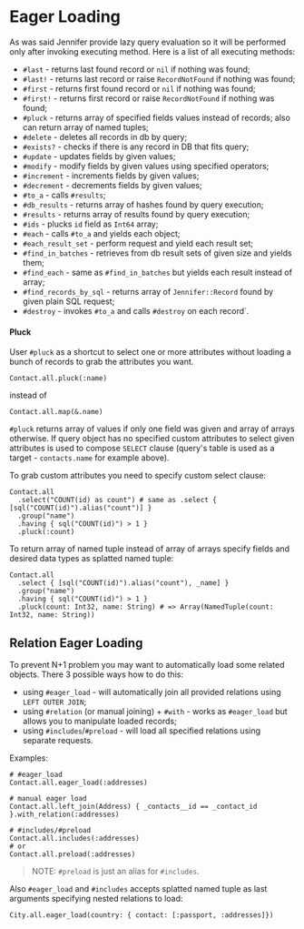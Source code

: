 # Eager Loading

As was said Jennifer provide lazy query evaluation so it will be performed only after invoking executing method. Here is a list of all executing methods:

- `#last` - returns last found record or `nil` if nothing was found;
- `#last!` - returns last record or raise `RecordNotFound` if nothing was found;
- `#first` - returns first found record or `nil` if nothing was found;
- `#first!` - returns first record or raise `RecordNotFound` if nothing was found;
- `#pluck` - returns array of specified fields values instead of records; also can return array of named tuples;
- `#delete` - deletes all records in db by query;
- `#exists?` - checks if there is any record in DB that fits query;
- `#update` - updates fields by given values;
- `#modify` - modify fields by given values using specified operators;
- `#increment` - increments fields by given values;
- `#decrement` - decrements fields by given values;
- `#to_a` - calls `#results`;
- `#db_results` - returns array of hashes found by query execution;
- `#results` - returns array of results found by query execution;
- `#ids` - plucks `id` field as `Int64` array;
- `#each` - calls `#to_a` and yields each object;
- `#each_result_set` - perform request and yield each result set;
- `#find_in_batches` - retrieves from db result sets of given size and yields them;
- `#find_each` - same as `#find_in_batches` but yields each result instead of array;
- `#find_records_by_sql` - returns array of `Jennifer::Record` found by given plain SQL request;
- `#destroy` - invokes `#to_a` and calls `#destroy` on each record`.

#### Pluck

User `#pluck` as a shortcut to select one or more attributes without loading a bunch of records to grab the attributes you want.

```crystal
Contact.all.pluck(:name)
```

instead of

```crystal
Contact.all.map(&.name)
```

`#pluck` returns array of values if only one field was given and array of arrays otherwise. If query object has no specified custom attributes to select given attributes is used to compose `SELECT` clause (query's table is used as a target - `contacts.name` for example above).

To grab custom attributes you need to specify custom select clause:

```crystal
Contact.all
  .select("COUNT(id) as count") # same as .select { [sql("COUNT(id)").alias("count")] }
  .group("name")
  .having { sql("COUNT(id)") > 1 }
  .pluck(:count)
```

To return array of named tuple instead of array of arrays specify fields and desired data types as splatted named tuple:

```crystal
Contact.all
  .select { [sql("COUNT(id)").alias("count"), _name] }
  .group("name")
  .having { sql("COUNT(id)") > 1 }
  .pluck(count: Int32, name: String) # => Array(NamedTuple(count: Int32, name: String))
```

## Relation Eager Loading

To prevent N+1 problem you may want to automatically load some related objects. There 3 possible ways how to do this:

- using `#eager_load` - will automatically join all provided relations using `LEFT OUTER JOIN`;
- using `#relation` (or manual joining) + `#with` - works as `#eager_load` but allows you to manipulate loaded records;
- using `#includes`/`#preload` - will load all specified relations using separate requests.

Examples:

```crystal
# #eager_load
Contact.all.eager_load(:addresses)

# manual eager load
Contact.all.left_join(Address) { _contacts__id == _contact_id }.with_relation(:addresses)

# #includes/#preload
Contact.all.includes(:addresses)
# or
Contact.all.preload(:addresses)
```

> NOTE: `#preload` is just an alias for `#includes`.

Also `#eager_load` and `#includes` accepts splatted named tuple as last arguments specifying nested relations to load:

```crystal
City.all.eager_load(country: { contact: [:passport, :addresses]})
```
